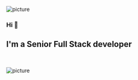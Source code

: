 ![picture](https://github.com/freelancelife/freelancelife/blob/main/111.png) <br />

### Hi 👋

## I'm a Senior Full Stack developer

 <br />
 
![picture](https://github.com/freelancelife/freelancelife/blob/main/o1xpsU2.gif) <br />
